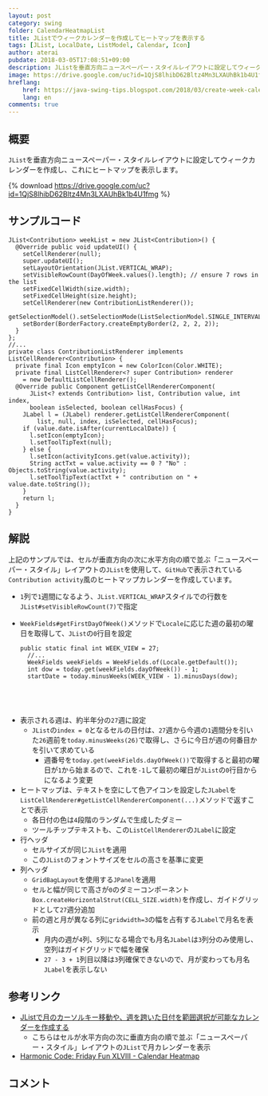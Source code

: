 ```yaml
---
layout: post
category: swing
folder: CalendarHeatmapList
title: JListでウィークカレンダーを作成してヒートマップを表示する
tags: [JList, LocalDate, ListModel, Calendar, Icon]
author: aterai
pubdate: 2018-03-05T17:08:51+09:00
description: JListを垂直方向ニュースペーパー・スタイルレイアウトに設定してウィークカレンダーを作成し、これにヒートマップを表示します。
image: https://drive.google.com/uc?id=1QjS8lhibD62Bltz4Mn3LXAUhBk1b4U1fmg
hreflang:
    href: https://java-swing-tips.blogspot.com/2018/03/create-week-calendar-in-jlist-and.html
    lang: en
comments: true
---
```

## 概要
`JList`を垂直方向ニュースペーパー・スタイルレイアウトに設定してウィークカレンダーを作成し、これにヒートマップを表示します。

{% download https://drive.google.com/uc?id=1QjS8lhibD62Bltz4Mn3LXAUhBk1b4U1fmg %}

## サンプルコード
<pre class="prettyprint"><code>JList&lt;Contribution&gt; weekList = new JList&lt;Contribution&gt;() {
  @Override public void updateUI() {
    setCellRenderer(null);
    super.updateUI();
    setLayoutOrientation(JList.VERTICAL_WRAP);
    setVisibleRowCount(DayOfWeek.values().length); // ensure 7 rows in the list
    setFixedCellWidth(size.width);
    setFixedCellHeight(size.height);
    setCellRenderer(new ContributionListRenderer());
    getSelectionModel().setSelectionMode(ListSelectionModel.SINGLE_INTERVAL_SELECTION);
    setBorder(BorderFactory.createEmptyBorder(2, 2, 2, 2));
  }
};
//...
private class ContributionListRenderer implements ListCellRenderer&lt;Contribution&gt; {
  private final Icon emptyIcon = new ColorIcon(Color.WHITE);
  private final ListCellRenderer&lt;? super Contribution&gt; renderer
    = new DefaultListCellRenderer();
  @Override public Component getListCellRendererComponent(
      JList&lt;? extends Contribution&gt; list, Contribution value, int index,
      boolean isSelected, boolean cellHasFocus) {
    JLabel l = (JLabel) renderer.getListCellRendererComponent(
        list, null, index, isSelected, cellHasFocus);
    if (value.date.isAfter(currentLocalDate)) {
      l.setIcon(emptyIcon);
      l.setToolTipText(null);
    } else {
      l.setIcon(activityIcons.get(value.activity));
      String actTxt = value.activity == 0 ? "No" : Objects.toString(value.activity);
      l.setToolTipText(actTxt + " contribution on " + value.date.toString());
    }
    return l;
  }
}
</code></pre>

## 解説
上記のサンプルでは、セルが垂直方向の次に水平方向の順で並ぶ「ニュースペーパー・スタイル」レイアウトの`JList`を使用して、`GitHub`で表示されている`Contribution activity`風のヒートマップカレンダーを作成しています。

- `1`列で`1`週間になるよう、`JList.VERTICAL_WRAP`スタイルでの行数を`JList#setVisibleRowCount(7)`で指定
- `WeekFields#getFirstDayOfWeek()`メソッドで`Locale`に応じた週の最初の曜日を取得して、`JList`の`0`行目を設定
    
    <pre class="prettyprint"><code>public static final int WEEK_VIEW = 27;
    //...
    WeekFields weekFields = WeekFields.of(Locale.getDefault());
    int dow = today.get(weekFields.dayOfWeek()) - 1;
    startDate = today.minusWeeks(WEEK_VIEW - 1).minusDays(dow);
</code></pre>
- 表示される週は、約半年分の`27`週に設定
    - `JList`の`index = 0`となるセルの日付は、`27`週から今週の`1`週間分を引いた`26`週前を`today.minusWeeks(26)`で取得し、さらに今日が週の何番目かを引いて求めている
        - 週番号を`today.get(weekFields.dayOfWeek())`で取得すると最初の曜日が`1`から始まるので、これを`-1`して最初の曜日が`JList`の`0`行目からになるよう変更
- ヒートマップは、テキストを空にして色アイコンを設定した`JLabel`を`ListCellRenderer#getListCellRendererComponent(...)`メソッドで返すことで表示
    - 各日付の色は`4`段階のランダムで生成したダミー
    - ツールチップテキストも、この`ListCellRenderer`の`JLabel`に設定
- 行ヘッダ
    - セルサイズが同じ`JList`を適用
    - この`JList`のフォントサイズをセルの高さを基準に変更
- 列ヘッダ
    - `GridBagLayout`を使用する`JPanel`を適用
    - セルと幅が同じで高さが`0`のダミーコンポーネント`Box.createHorizontalStrut(CELL_SIZE.width)`を作成し、ガイドグリッドとして`27`週分追加
    - 前の週と月が異なる列に`gridwidth=3`の幅を占有する`JLabel`で月名を表示
        - 月内の週が`4`列、`5`列になる場合でも月名`JLabel`は`3`列分のみ使用し、空列はガイドグリッドで幅を確保
        - `27 - 3 + 1`列目以降は`3`列確保できないので、月が変わっても月名`JLabel`を表示しない

<!-- dummy comment line for breaking list -->

## 参考リンク
- [JListで月のカーソルキー移動や、週を跨いた日付を範囲選択が可能なカレンダーを作成する](https://ateraimemo.com/Swing/CalendarViewList.html)
    - こちらはセルが水平方向の次に垂直方向の順で並ぶ「ニュースペーパー・スタイル」レイアウトの`JList`で月カレンダーを表示
- [Harmonic Code: Friday Fun XLVIII - Calendar Heatmap](https://harmoniccode.blogspot.jp/2017/10/friday-fun-xlviii-calendar-heatmap.html)

<!-- dummy comment line for breaking list -->

## コメント
